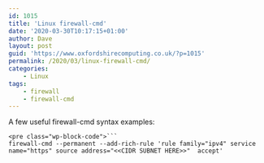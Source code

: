 ```yaml
---
id: 1015
title: 'Linux firewall-cmd'
date: '2020-03-30T10:17:15+01:00'
author: Dave
layout: post
guid: 'https://www.oxfordshirecomputing.co.uk/?p=1015'
permalink: /2020/03/linux-firewall-cmd/
categories:
    - Linux
tags:
    - firewall
    - firewall-cmd
---
```


A few useful firewall-cmd syntax examples:

```
<pre class="wp-block-code">```
firewall-cmd --permanent --add-rich-rule 'rule family="ipv4" service name="https" source address="<<CIDR SUBNET HERE>>"  accept'
```
```